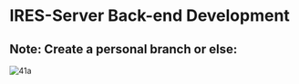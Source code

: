 # IRES-Server Back-end Development
## Note: Create a personal branch or else:
![41a](https://github.com/DITS-COOPERATIVE/ires-server/assets/105268605/637e2d80-6636-4254-a454-8a7fc74937e7)
